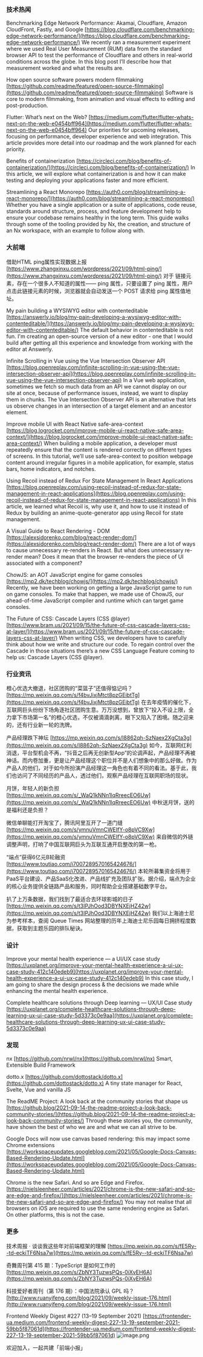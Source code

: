 ### 技术热闻
Benchmarking Edge Network Performance: Akamai, Cloudflare, Amazon CloudFront, Fastly, and Google
[https://blog.cloudflare.com/benchmarking-edge-network-performance/](https://blog.cloudflare.com/benchmarking-edge-network-performance/)
We recently ran a measurement experiment where we used Real User Measurement (RUM) data from the standard browser API to test the performance of Cloudflare and others in real-world conditions across the globe. In this blog post I’ll describe how that measurement worked and what the results are.

How open source software powers modern filmmaking
[https://github.com/readme/featured/open-source-filmmaking](https://github.com/readme/featured/open-source-filmmaking)
Software is core to modern filmmaking, from animation and visual effects to editing and post-production.

Flutter: What’s next on the Web?
[https://medium.com/flutter/flutter-whats-next-on-the-web-e0454bff964](https://medium.com/flutter/flutter-whats-next-on-the-web-e0454bff964)
Our priorities for upcoming releases, focusing on performance, developer experience and web integration. This article provides more detail into our roadmap and the work planned for each priority.

Benefits of containerization
[https://circleci.com/blog/benefits-of-containerization/](https://circleci.com/blog/benefits-of-containerization/)
In this article, we will explore what containerization is and how it can make testing and deploying your applications faster and more efficient.

Streamlining a React Monorepo
[https://auth0.com/blog/streamlining-a-react-monorepo/](https://auth0.com/blog/streamlining-a-react-monorepo/)
Whether you have a single application or a suite of applications, code reuse, standards around structure, process, and feature development help to ensure your codebase remains healthy in the long term. This guide walks through some of the tooling provided by Nx, the creation, and structure of an Nx workspace, with an example to follow along with.

### 大前端
借助HTML ping属性实现数据上报
[https://www.zhangxinxu.com/wordpress/2021/09/html-ping/](https://www.zhangxinxu.com/wordpress/2021/09/html-ping/)
对于 <a> 链接元素，存在一个很多人不知道的属性—— ping 属性，只要设置了 ping 属性，用户点击此链接元素的时候，浏览器就会自动发送一个 POST 请求给 ping 属性值地址。

My pain building a WYSIWYG editor with contenteditable
[https://answerly.io/blog/my-pain-developing-a-wysiwyg-editor-with-contenteditable/](https://answerly.io/blog/my-pain-developing-a-wysiwyg-editor-with-contenteditable/)
The default behavior in contenteditable is not fun. I'm creating an open-source version of a new editor - one that I would build after getting all this experience and knowledge from working with the editor at Answerly.

Infinite Scrolling in Vue using the Vue Intersection Observer API
[https://blog.openreplay.com/infinite-scrolling-in-vue-using-the-vue-intersection-observer-api](https://blog.openreplay.com/infinite-scrolling-in-vue-using-the-vue-intersection-observer-api)
In a Vue web application, sometimes we fetch so much data from an API we cannot display on our site at once, because of performance issues, instead, we want to display them in chunks. The Vue Intersection Observer API is an alternative that lets us observe changes in an intersection of a target element and an ancestor element.

Improve mobile UI with React Native safe-area-context
[https://blog.logrocket.com/improve-mobile-ui-react-native-safe-area-context/](https://blog.logrocket.com/improve-mobile-ui-react-native-safe-area-context/)
When building a mobile application, a developer must repeatedly ensure that the content is rendered correctly on different types of screens. In this tutorial, we’ll use safe-area-context to position webpage content around irregular figures in a mobile application, for example, status bars, home indicators, and notches.

Using Recoil instead of Redux For State Management In React Applications
[https://blog.openreplay.com/using-recoil-instead-of-redux-for-state-management-in-react-applications](https://blog.openreplay.com/using-recoil-instead-of-redux-for-state-management-in-react-applications)
In this article, we learned what Recoil is, why use it, and how to use it instead of Redux by building an anime-quote-generator app using Recoil for state management.

A Visual Guide to React Rendering - DOM
[https://alexsidorenko.com/blog/react-render-dom/](https://alexsidorenko.com/blog/react-render-dom/)
There are a lot of ways to cause unnecessary re-renders in React. But what does unnecessary re-render mean? Does it mean that the browser re-renders the piece of UI associated with a component?

ChowJS: an AOT JavaScript engine for game consoles
[https://mp2.dk/techblog/chowjs/](https://mp2.dk/techblog/chowjs/)
Recently, we have been working on getting a large JavaScript game to run on game consoles. To make that happen, we made use of ChowJS, our ahead-of-time JavaScript compiler and runtime which can target game consoles.

The Future of CSS: Cascade Layers (CSS @layer)
[https://www.bram.us/2021/09/15/the-future-of-css-cascade-layers-css-at-layer/](https://www.bram.us/2021/09/15/the-future-of-css-cascade-layers-css-at-layer/)
When writing CSS, we developers have to carefully think about how we write and structure our code. To regain control over the Cascade in those situations there’s a new CSS Language Feature coming to help us: Cascade Layers (CSS @layer).

### 行业资讯
橙心优选大撤退，社区团购的“菜篮子”还值得惦记吗？
[https://mp.weixin.qq.com/s/f4bvJixjMtct8pzGEibtTg](https://mp.weixin.qq.com/s/f4bvJixjMtct8pzGEibtTg)
在去年疫情的催化下，互联网巨头纷纷下场角逐社区团购生意。万万没想到，曾放下“投入不设上限，全力拿下市场第一名”的橙心优选，不仅被滴滴剥离，眼下又陷入了困境。随之迎来的，还有行业新一轮的洗牌。

产品经理跌下神坛
[https://mp.weixin.qq.com/s/I8862qh-SzNaex2XgCta3g](https://mp.weixin.qq.com/s/I8862qh-SzNaex2XgCta3g)
如今，互联网红利消退，平台型机会不再，“抖音之后再无创新型App”的论调声起，产品经理不再被神话。而内卷加重，更是让产品经理这个职位并不是人们想象中的那么好做。作为产品人的他们，对于如今所扮演产品经理这一角色也有着不同的看法。基于此，我们也访问了不同经历的产品人，透过他们，观察产品经理在互联网职场的现状。

月饼，年轻人的新负担
[https://mp.weixin.qq.com/s/_WaQ1kNNn1lqRreecEO6Uw](https://mp.weixin.qq.com/s/_WaQ1kNNn1lqRreecEO6Uw)
中秋送月饼，送的是福利还是负担？

微信单聊能打开淘宝了，腾讯阿里互开了一道门缝
[https://mp.weixin.qq.com/s/ymnuVmnCWEIfY-o8pVC9Xw](https://mp.weixin.qq.com/s/ymnuVmnCWEIfY-o8pVC9Xw)
来自微信的外链调整声明，打响了中国互联网巨头为互联互通开启整改的第一枪。

“端点”获得6亿元B轮融资
[https://www.toutiao.com/i7007289570165424676/](https://www.toutiao.com/i7007289570165424676/)
本轮所募集资金将用于PaaS平台建设、产品SaaS化改进、产品线扩充及团队扩张。据介绍，端点为企业的核心业务提供全链路产品和服务，同时帮助企业搭建基础数字平台。

扒了上万条数据，我们找到了最适合去环球影城的日子
[https://mp.weixin.qq.com/s/t3IPJhOod3DBYNXEjHZ42w](https://mp.weixin.qq.com/s/t3IPJhOod3DBYNXEjHZ42w)
我们以上海迪士尼为参考样本，查阅 Queue Times 网站整理的历年上海迪士尼乐园每日拥挤程度数据，获取到主题乐园的排队秘诀。

### 设计
Improve your mental health experience — a UI/UX case study
[https://uxplanet.org/improve-your-mental-health-experience-a-ui-ux-case-study-412c140edeb9](https://uxplanet.org/improve-your-mental-health-experience-a-ui-ux-case-study-412c140edeb9)
In this case study, I am going to share the design process & the decisions we made while enhancing the mental health experience.

Complete healthcare solutions through Deep learning — UX/UI Case study
[https://uxplanet.org/complete-healthcare-solutions-through-deep-learning-ux-ui-case-study-5d3373c0e9aa](https://uxplanet.org/complete-healthcare-solutions-through-deep-learning-ux-ui-case-study-5d3373c0e9aa)

### 发现
nx
[https://github.com/nrwl/nx](https://github.com/nrwl/nx)
Smart, Extensible Build Framework

dotto.x
[https://github.com/dottostack/dotto.x](https://github.com/dottostack/dotto.x)
A tiny state manager for React, Svelte, Vue and vanilla JS

The ReadME Project: A look back at the community stories that shape us
[https://github.blog/2021-09-14-the-readme-project-a-look-back-community-stories/](https://github.blog/2021-09-14-the-readme-project-a-look-back-community-stories/)
Through these stories you, the community, have shown the best of who we are and what we can all strive to be.

Google Docs will now use canvas based rendering: this may impact some Chrome extensions
[https://workspaceupdates.googleblog.com/2021/05/Google-Docs-Canvas-Based-Rendering-Update.html](https://workspaceupdates.googleblog.com/2021/05/Google-Docs-Canvas-Based-Rendering-Update.html)

Chrome is the new Safari. And so are Edge and Firefox.
[https://nielsleenheer.com/articles/2021/chrome-is-the-new-safari-and-so-are-edge-and-firefox/](https://nielsleenheer.com/articles/2021/chrome-is-the-new-safari-and-so-are-edge-and-firefox/)
You may not realise that all browsers on iOS are required to use the same rendering engine as Safari. On other platforms, this is not the case.

### 更多
技术周报 · 谈谈我这些年对前端框架的理解
[https://mp.weixin.qq.com/s/fE5Ry--td-eckiTF6Nsa7w](https://mp.weixin.qq.com/s/fE5Ry--td-eckiTF6Nsa7w)

奇舞周刊第 415 期：TypeScript 是如何工作的
[https://mp.weixin.qq.com/s/ZbNY3TuzwsPQs-0iXvEH6A](https://mp.weixin.qq.com/s/ZbNY3TuzwsPQs-0iXvEH6A)

科技爱好者周刊（第 176 期）：中国法院承认 GPL 吗？
[http://www.ruanyifeng.com/blog/2021/09/weekly-issue-176.html](http://www.ruanyifeng.com/blog/2021/09/weekly-issue-176.html)

Frontend Weekly Digest #227 (13–19 September 2021)
[https://frontender-ua.medium.com/frontend-weekly-digest-227-13-19-september-2021-59bb5f87061d](https://frontender-ua.medium.com/frontend-weekly-digest-227-13-19-september-2021-59bb5f87061d)
![image.png](https://cdn.nlark.com/yuque/0/2020/png/85771/1605930034828-7fc81343-651f-4a15-8465-eebe5a23cf61.png#height=31&id=C5Hpa&margin=%5Bobject%20Object%5D&name=image.png&originHeight=90&originWidth=2186&originalType=binary&ratio=1&size=14325&status=done&style=none&width=746)


欢迎加入，一起共建「前端小报」

